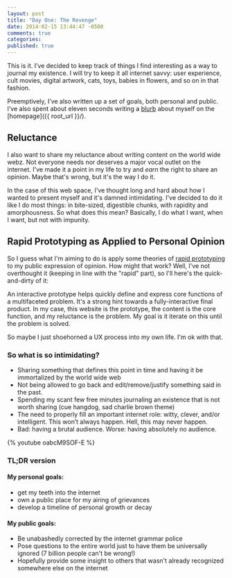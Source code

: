 ```yaml
---
layout: post
title: "Day One: The Revenge"
date: 2014-02-15 13:44:47 -0500
comments: true
categories:
published: true
---
```


This is it. I’ve decided to keep track of things I find interesting as a way to journal my existence. I will try to keep it all internet savvy: user experience, cult movies, digital artwork, cats, toys, babies in flowers, and so on in that fashion.

<!-- more -->

Preemptively, I’ve also written up a set of goals, both personal and public. I’ve also spent about eleven seconds writing a [blurb](http://youtu.be/En9rx7M3TNs) about myself on the [homepage]({{ root_url }}/).

Reluctance
----------
I also want to share my reluctance about writing content on the world wide webz. Not everyone needs nor deserves a major vocal outlet on the internet. I've made it a point in my life to try and *earn* the right to share an opinion. Maybe that's wrong, but it's the way I do it.

In the case of this web space, I've thought long and hard about how I wanted to present myself and it's damned intimidating. I've decided to do it like I do most things: in bite-sized, digestible chunks, with rapidity and amorphousness. So what does this mean? Basically, I do what I want, when I want, but not with impunity.

Rapid Prototyping as Applied to Personal Opinion
------------------------------------------------
So I guess what I'm aiming to do is apply some theories of [rapid prototyping](http://www.smashingmagazine.com/2010/06/16/design-better-faster-with-rapid-prototyping/) to my public expression of opinion. How might that work? Well, I've not overthought it (keeping in line with the "rapid" part), so I'll here's the quick-and-dirty of it:

An interactive prototype helps quickly define and express core functions of a multifaceted problem. It's a strong hint towards a fully-interactive final product. In my case, this website is the prototype, the content is the core function, and my reluctance is the problem. My goal is it iterate on this until the problem is solved.

So maybe I just shoehorned a UX process into my own life. I'm ok with that.

### So what is so intimidating?

* Sharing something that defines this point in time and having it be immortalized by the world wide web
* Not being allowed to go back and edit/remove/justify something said in the past.
* Spending my scant few free minutes journaling an existence that is not worth sharing (cue hangdog, sad charlie brown theme)
* The need to properly fill an important internet role: witty, clever, and/or intelligent. This won’t always happen. Hell, this may never happen.
* Bad: having a brutal audience. Worse: having absolutely no audience.


{% youtube oabcM9SOF-E %}

### TL;DR version
#### My personal goals:
* get my teeth into the internet
* own a public place for my airing of grievances
* develop a timeline of personal growth or decay
#### My public goals:
* Be unabashedly corrected by the internet grammar police
* Pose questions to the entire world just to have them be universally ignored (7 billion people can't be wrong!)
* Hopefully provide some insight to others that wasn't already recognized somewhere else on the internet


